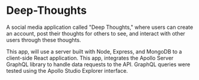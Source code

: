 # Deep-Thoughts

A social media application called "Deep Thoughts," where users can create an account, post their thoughts for others to see, and interact with other users through these thoughts.

This app, will use a server built with Node, Express, and MongoDB to a client-side React application. This app, integrates the Apollo Server GraphQL library to handle data requests to the API. GraphQL queries were tested using the Apollo Studio Explorer interface. 